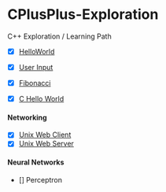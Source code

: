 # CPlusPlus-Exploration
C++ Exploration / Learning Path

- [x] [HelloWorld](HelloWorld)
- [x] [User Input](Input)
- [x] [Fibonacci](Fibonacci)
- [x] [C Hello World](c-HelloWorld)


#### Networking

- [x] [Unix Web Client](UnixWebClient)
- [x] [Unix Web Server](UnixWebClient)

#### Neural Networks
- [] Perceptron
